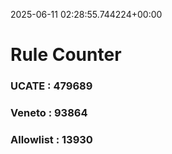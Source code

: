 2025-06-11 02:28:55.744224+00:00
# Rule Counter 
 ### UCATE : 479689

 ### Veneto : 93864

 ### Allowlist : 13930